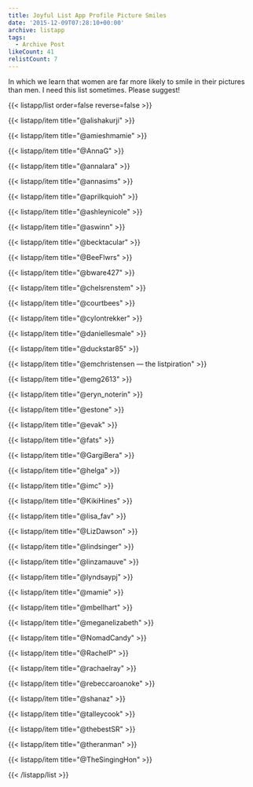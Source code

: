 ```yaml
---
title: Joyful List App Profile Picture Smiles
date: '2015-12-09T07:28:10+00:00'
archive: listapp
tags: 
  - Archive Post
likeCount: 41
relistCount: 7
---
```


In which we learn that women are far more likely to smile in their pictures than men. I need this list sometimes. Please suggest!

<!--more-->

{{< listapp/list order=false reverse=false >}}

   {{< listapp/item title="@alishakurji" >}}

   {{< listapp/item title="@amieshmamie" >}}

   {{< listapp/item title="@AnnaG" >}}

   {{< listapp/item title="@annalara" >}}

   {{< listapp/item title="@annasims" >}}

   {{< listapp/item title="@aprilkquioh" >}}

   {{< listapp/item title="@ashleynicole" >}}

   {{< listapp/item title="@aswinn" >}}

   {{< listapp/item title="@becktacular" >}}

   {{< listapp/item title="@BeeFlwrs" >}}

   {{< listapp/item title="@bware427" >}}

   {{< listapp/item title="@chelsrenstem" >}}

   {{< listapp/item title="@courtbees" >}}

   {{< listapp/item title="@cylontrekker" >}}

   {{< listapp/item title="@daniellesmale" >}}

   {{< listapp/item title="@duckstar85" >}}

   {{< listapp/item title="@emchristensen — the listpiration" >}}

   {{< listapp/item title="@emg2613" >}}

   {{< listapp/item title="@eryn_noterin" >}}

   {{< listapp/item title="@estone" >}}

   {{< listapp/item title="@evak" >}}

   {{< listapp/item title="@fats" >}}

   {{< listapp/item title="@GargiBera" >}}

   {{< listapp/item title="@helga" >}}

   {{< listapp/item title="@imc" >}}

   {{< listapp/item title="@KikiHines" >}}

   {{< listapp/item title="@lisa_fav" >}}

   {{< listapp/item title="@LizDawson" >}}

   {{< listapp/item title="@lindsinger" >}}

   {{< listapp/item title="@linzamauve" >}}

   {{< listapp/item title="@lyndsaypj" >}}

   {{< listapp/item title="@mamie" >}}

   {{< listapp/item title="@mbellhart" >}}

   {{< listapp/item title="@meganelizabeth" >}}

   {{< listapp/item title="@NomadCandy" >}}

   {{< listapp/item title="@RachelP" >}}

   {{< listapp/item title="@rachaelray" >}}

   {{< listapp/item title="@rebeccaroanoke" >}}

   {{< listapp/item title="@shanaz" >}}

   {{< listapp/item title="@talleycook" >}}

   {{< listapp/item title="@thebestSR" >}}

   {{< listapp/item title="@theranman" >}}

   {{< listapp/item title="@TheSingingHon" >}}

{{< /listapp/list >}}
